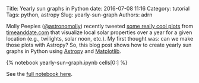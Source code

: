 Title: Yearly sun graphs in Python
date: 2016-07-08 11:16
Category: tutorial
Tags: python, astropy
Slug: yearly-sun-graph
Authors: adrn

Molly Peeples ([@astronomolly](https://twitter.com/astronomolly)) recently tweeted [some really
cool plots](https://twitter.com/astronomolly/status/749675563539890176) from
[timeanddate.com](http://www.timeanddate.com/sun/uk/edinburgh) that visualize local solar
properties over a year for a given location (e.g., twilights, solar noon, etc.). My first thought
was: can we make those plots with Astropy? So, this blog post shows how to create yearly sun graphs
in Python using [Astropy](http://www.astropy.org) and [Matplotlib](http://www.matplotlib.org).

{% notebook yearly-sun-graph.ipynb cells[0:] %}

See the [full notebook
here](https://github.com/adrn/adrn.github.io-source/content/notebooks/yearly-sun-graph.ipynb).


